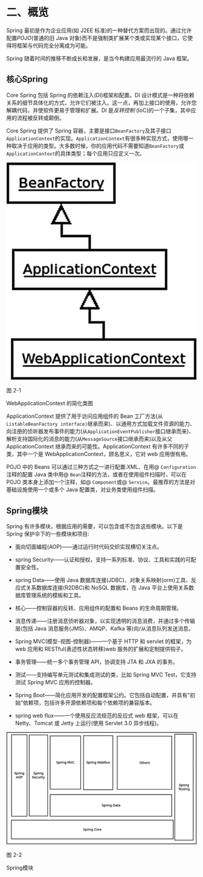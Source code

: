 # 二、概览

Spring 最初是作为企业应用(如 J2EE 标准)的一种替代方案而出现的。通过允许配置*POJO*(普通的旧 Java 对象)而不是强制类扩展某个类或实现某个接口，它使得将框架与代码完全分离成为可能。

Spring 随着时间的推移不断成长和发展，是当今构建应用最流行的 Java 框架。

## 核心Spring

Core Spring 包括 Spring 的依赖注入(DI)框架和配置。DI 设计模式是一种将依赖关系的细节具体化的方式，允许它们被注入。这一点，再加上接口的使用，允许您解耦代码，并使软件更易于管理和扩展。DI 是*反转控制* (IoC)的一个子集，其中应用的流程被反转或颠倒。

Core Spring 提供了 Spring 容器，主要是接口`BeanFactory`及其子接口`ApplicationContext`的实现。`ApplicationContext`有很多种实现方式，使用哪一种取决于应用的类型。大多数时候，你的应用代码不需要知道`BeanFactory`或`ApplicationContext`的具体类型；每个应用只应定义一次。

![img/498572_1_En_2_Fig1_HTML.jpg](img/498572_1_En_2_Fig1_HTML.jpg)

图 2-1

WebApplicationContext 的简化类图

ApplicationContext 提供了用于访问应用组件的 Bean 工厂方法(从`ListableBeanFactory interface)`继承而来)、以通用方式加载文件资源的能力、向注册的侦听器发布事件的能力(从`ApplicationEventPublisher`接口继承而来)、解析支持国际化的消息的能力(从`MessageSource`接口继承而来)以及从父 ApplicationContext 继承而来的可能性。ApplicationContext 有许多不同的子类，其中一个是 WebApplicationContext，顾名思义，它对 web 应用很有用。

POJO 中的 Beans 可以通过三种方式之一进行配置:XML、在用@ `Configuration`注释的配置 Java 类中用@ `Bean`注释的方法，或者在使用组件扫描时，可以在 POJO 类本身上添加一个注释，如@ `Component`或@ `Service`。最推荐的方法是对基础设施使用一个或多个 Java 配置类，对业务类使用组件扫描。

## Spring模块

Spring 有许多模块，根据应用的需要，可以包含或不包含这些模块。以下是 Spring 保护伞下的一些模块和项目:

*   面向切面编程(AOP)——通过运行时代码交织实现横切关注点。

*   spring Security——认证和授权，支持一系列标准、协议、工具和实践的可配置安全性。

*   spring Data——使用 Java 数据库连接(JDBC)、对象关系映射(orm)工具、反应式关系数据库连接(R2DBC)和 NoSQL 数据库，在 Java 平台上使用关系数据库管理系统的模板和工具。

*   核心——控制容器的反转、应用组件的配置和 Beans 的生命周期管理。

*   消息传递——注册消息侦听器对象，以实现透明的消息消费，并通过多个传输层(包括 Java 消息服务(JMS)、AMQP、Kafka 等)向/从消息队列发送消息。

*   Spring MVC(模型-视图-控制器)——一个基于 HTTP 和 servlet 的框架，为 web 应用和 RESTful(表述性状态转移)web 服务的扩展和定制提供钩子。

*   事务管理——统一多个事务管理 API，协调支持 JTA 和 JXA 的事务。

*   测试——支持编写单元测试和集成测试的类，比如 Spring MVC Test，它支持测试 Spring MVC 应用的控制器。

*   Spring Boot——简化应用开发的配置框架公约。它包括自动配置，并具有“初始”依赖项，包括许多开源依赖项和每个依赖项的兼容版本。

*   spring web flux——一个使用反应流规范的反应式 web 框架，可以在 Netty、Tomcat 或 Jetty 上运行(使用 Servlet 3.0 异步线程)。

![img/498572_1_En_2_Fig2_HTML.jpg](img/498572_1_En_2_Fig2_HTML.jpg)

图 2-2

Spring模块